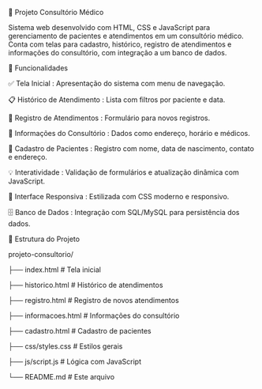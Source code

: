 🏥 Projeto Consultório Médico

Sistema web desenvolvido com HTML, CSS e JavaScript para gerenciamento de pacientes e atendimentos em um consultório médico. Conta com telas para cadastro, histórico, registro de atendimentos e informações do consultório, com integração a um banco de dados.

🔧 Funcionalidades

✅ Tela Inicial : Apresentação do sistema com menu de navegação.

📋 Histórico de Atendimento : Lista com filtros por paciente e data.

📝 Registro de Atendimentos : Formulário para novos registros.

📖 Informações do Consultório : Dados como endereço, horário e médicos.

👥 Cadastro de Pacientes : Registro com nome, data de nascimento, contato e endereço.

💡 Interatividade : Validação de formulários e atualização dinâmica com JavaScript.

🎨 Interface Responsiva : Estilizada com CSS moderno e responsivo.

🗄️ Banco de Dados : Integração com SQL/MySQL para persistência dos dados.

📁 Estrutura do Projeto

projeto-consultorio/

├── index.html          # Tela inicial

├── historico.html      # Histórico de atendimentos

├── registro.html       # Registro de novos atendimentos

├── informacoes.html    # Informações do consultório

├── cadastro.html       # Cadastro de pacientes

├── css/styles.css      # Estilos gerais

├── js/script.js        # Lógica com JavaScript

└── README.md           # Este arquivo
